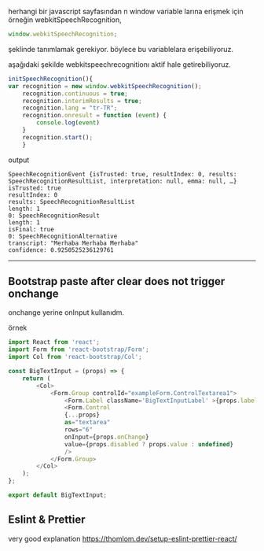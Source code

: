 herhangi bir javascript sayfasından n window variable larına erişmek için örneğin webkitSpeechRecognition,
```javascript
window.webkitSpeechRecognition;
```
şeklinde tanımlamak gerekiyor. böylece bu variablelara erişebiliyoruz. 

aşağıdaki şekilde webkitspeechrecognitionı aktif hale getirebiliyoruz.


```javascript
initSpeechRecognition(){
var recognition = new window.webkitSpeechRecognition();
    recognition.continuous = true;
    recognition.interimResults = true;
    recognition.lang = "tr-TR";
    recognition.onresult = function (event) {
        console.log(event)
    }
    recognition.start();
    }
```

output 
```log
SpeechRecognitionEvent {isTrusted: true, resultIndex: 0, results: SpeechRecognitionResultList, interpretation: null, emma: null, …}
isTrusted: true
resultIndex: 0
results: SpeechRecognitionResultList
length: 1
0: SpeechRecognitionResult
length: 1
isFinal: true
0: SpeechRecognitionAlternative
transcript: "Merhaba Merhaba Merhaba"
confidence: 0.9250525236129761
```


-----

## Bootstrap paste after clear does not trigger onchange

onchange yerine onInput kullanıdm.

örnek

```javascript
import React from 'react';
import Form from 'react-bootstrap/Form';
import Col from 'react-bootstrap/Col';

const BigTextInput = (props) => {
    return (
        <Col>
            <Form.Group controlId="exampleForm.ControlTextarea1">
                <Form.Label className='BigTextInputLabel' >{props.label}</Form.Label>
                <Form.Control
                {...props}
                as="textarea"
                rows="6"
                onInput={props.onChange}
                value={props.disabled ? props.value : undefined}
                />
            </Form.Group>
        </Col>
    );
};

export default BigTextInput;
```

## Eslint & Prettier

very good explanation
https://thomlom.dev/setup-eslint-prettier-react/
